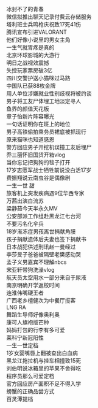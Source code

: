 冰封不了的青春  
微信拟推出聊天记录付费云存储服务  
塔利班士兵鸣枪庆祝致17死41伤  
腾讯宣布引进VALORANT  
他们好像小说里的男女主角  
一生气就胃疼是真的  
北京环球影城的大游行  
明日之战视效震撼  
失控玩家票房破3亿  
四川交警护送小猫咪过马路  
中国队已获88枚金牌  
用人单位涉嫌就业性别歧视将被约谈  
男子将工友尸体埋工地淡定寻人  
鱼界的颜值天花板  
章子怡新片阵容曝光  
一句话证明你在班上的地位  
男子高铁偷拍乘务员裙底被抓现行  
原来猫咪也知道感恩  
警方回应男子开挖机误撞工友后埋尸  
乔三丽怀旧国货开箱vlog  
当你忘记把狗狗的毯子打开  
17岁志愿军战士牺牲前说没白活17岁  
费振翔说云南虫谷是偶像剧  
一生一世 甜  
旅客机上突发疾病遇9位华西专家  
万茜出演白流苏  
梁静茹今天半永久MV  
公安部派工作组赴黑龙江七台河  
不要污名化伞兵  
18岁渐冻症男孩离世捐献角膜  
孩子捐献遗体后夫妻也签下捐献书  
日本战犯供述刑讯赵一曼经过  
李莎旻子爸爸被隔壁老樊感动哭  
孟子义男嘉宾不理解nbcs  
宋亚轩带狗洗澡vlog  
航天员太空用水一部分来自于尿液  
南京明确开学返校时间  
连淮伟嘴硬王者  
广西老乡檀健次为中餐厅揽客  
LNG RA  
舞蹈生导师好像奥利奥  
康可人旗袍版芒种  
妈妈打包的行李有多可爱  
莱科宁新冠阳性  
一生一世定档  
1岁女婴嘴唇上翻被查出白血病  
黑龙江拖拉机与挂车相撞致15死  
刘伯明说冰箱里的苹果不舍得吃  
程序员那么可爱定档  
官方回应房产面积不足不得入学  
螃蟹的正确品尝方式  
百灵潭提档  
